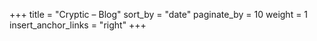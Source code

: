 +++
title = "Cryptic – Blog"
sort_by = "date"
paginate_by = 10
weight = 1
insert_anchor_links = "right"
+++
